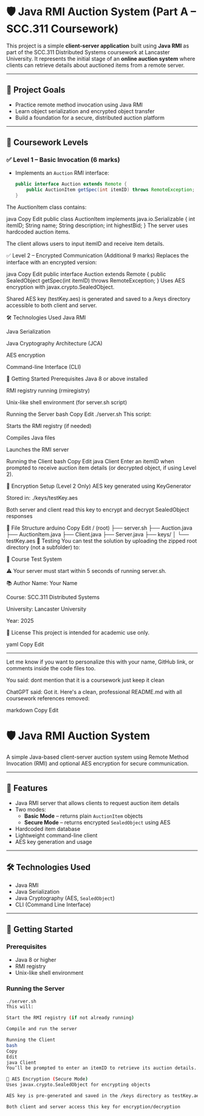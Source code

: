 # 🛡️ Java RMI Auction System (Part A – SCC.311 Coursework)

This project is a simple **client-server application** built using **Java RMI** as part of the SCC.311 Distributed Systems coursework at Lancaster University. It represents the initial stage of an **online auction system** where clients can retrieve details about auctioned items from a remote server.

---

## 🧠 Project Goals

- Practice remote method invocation using Java RMI
- Learn object serialization and encrypted object transfer
- Build a foundation for a secure, distributed auction platform

---

## 📜 Coursework Levels

### ✅ Level 1 – Basic Invocation (6 marks)
- Implements an `Auction` RMI interface:
  ```java
  public interface Auction extends Remote {
      public AuctionItem getSpec(int itemID) throws RemoteException;
  }
The AuctionItem class contains:

java
Copy
Edit
public class AuctionItem implements java.io.Serializable {
    int itemID;
    String name;
    String description;
    int highestBid;
}
The server uses hardcoded auction items.

The client allows users to input itemID and receive item details.

✅ Level 2 – Encrypted Communication (Additional 9 marks)
Replaces the interface with an encrypted version:

java
Copy
Edit
public interface Auction extends Remote {
    public SealedObject getSpec(int itemID) throws RemoteException;
}
Uses AES encryption with javax.crypto.SealedObject.

Shared AES key (testKey.aes) is generated and saved to a /keys directory accessible to both client and server.

🛠️ Technologies Used
Java RMI

Java Serialization

Java Cryptography Architecture (JCA)

AES encryption

Command-line Interface (CLI)

🚀 Getting Started
Prerequisites
Java 8 or above installed

RMI registry running (rmiregistry)

Unix-like shell environment (for server.sh script)

Running the Server
bash
Copy
Edit
./server.sh
This script:

Starts the RMI registry (if needed)

Compiles Java files

Launches the RMI server

Running the Client
bash
Copy
Edit
java Client
Enter an itemID when prompted to receive auction item details (or decrypted object, if using Level 2).

🔐 Encryption Setup (Level 2 Only)
AES key generated using KeyGenerator

Stored in: ./keys/testKey.aes

Both server and client read this key to encrypt and decrypt SealedObject responses

📁 File Structure
arduino
Copy
Edit
/ (root)
├── server.sh
├── Auction.java
├── AuctionItem.java
├── Client.java
├── Server.java
├── keys/
│   └── testKey.aes
🧪 Testing
You can test the solution by uploading the zipped root directory (not a subfolder) to:

🔗 Course Test System

⚠️ Your server must start within 5 seconds of running server.sh.

📚 Author
Name: Your Name

Course: SCC.311 Distributed Systems

University: Lancaster University

Year: 2025

📄 License
This project is intended for academic use only.

yaml
Copy
Edit

---

Let me know if you want to personalize this with your name, GitHub link, or comments inside the code files too.







You said:
dont mention that it is a coursework just keep it clean 


ChatGPT said:
Got it. Here's a clean, professional README.md with all coursework references removed:

markdown
Copy
Edit
# 🛡️ Java RMI Auction System

A simple Java-based client-server auction system using Remote Method Invocation (RMI) and optional AES encryption for secure communication.

---

## 🧠 Features

- Java RMI server that allows clients to request auction item details
- Two modes:
  - **Basic Mode** – returns plain `AuctionItem` objects
  - **Secure Mode** – returns encrypted `SealedObject` using AES
- Hardcoded item database
- Lightweight command-line client
- AES key generation and usage

---

## 🛠️ Technologies Used

- Java RMI
- Java Serialization
- Java Cryptography (AES, `SealedObject`)
- CLI (Command Line Interface)

---

## 🚀 Getting Started

### Prerequisites

- Java 8 or higher
- RMI registry
- Unix-like shell environment

### Running the Server

```bash
./server.sh
This will:

Start the RMI registry (if not already running)

Compile and run the server

Running the Client
bash
Copy
Edit
java Client
You’ll be prompted to enter an itemID to retrieve its auction details.

🔐 AES Encryption (Secure Mode)
Uses javax.crypto.SealedObject for encrypting objects

AES key is pre-generated and saved in the /keys directory as testKey.aes

Both client and server access this key for encryption/decryption
